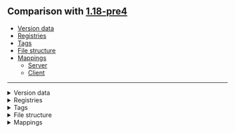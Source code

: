 ## Comparison with [1.18-pre4](https://github.com/PixiGeko/Minecraft-generated-data/tree/1.18-pre4)

- [Version data](#version-data)
- [Registries](#registries)
- [Tags](#tags)
- [File structure](#file-structure)
- [Mappings](#mappings)
  - [Server](#server)
  - [Client](#client)

<hr/>
<details><summary>Version data</summary>
<table><tr><th></th><th align="left">1.18-pre4</th><th>1.18-pre5</th></tr><tr><td>World version</td><td><code>2850</code></td><td><code>2851</code></td></tr><tr><td>Protocol version</td><td><code>1073741876</code></td><td><code>1073741877</code></td></tr></table>
</details>
<details><summary>Registries</summary>
<details>
<summary>
block_predicate_type.txt
</summary>

```diff
+ minecraft:has_sturdy_face
+ minecraft:matching_block_tag
```

</details>
</details>
<details><summary>Tags</summary>
<details>
<summary>
universal_tags/block_predicate_type.json
</summary>

```diff
+ minecraft:has_sturdy_face
+ minecraft:matching_block_tag
```

</details>
</details>
<details><summary>File structure</summary>
<details>
<summary>
data
</summary>

```diff
+ minecraft/tags/blocks/azalea_grows_on.json
+ minecraft/tags/blocks/azalea_root_replaceable.json
+ minecraft/tags/blocks/replaceable_plants.json
+ minecraft/tags/blocks/terracotta.json
+ minecraft/tags/items/dirt.json
+ minecraft/tags/items/terracotta.json
```

</details>
</details>
<details><summary>Mappings</summary>
<h2>Server</h2>
<details>
<summary>
Classes
</summary>

```diff
- net.minecraft.world.level.levelgen.blockpredicates.InsideWorldBoundsPredicate
```

</details>
<details>
<summary>
Changes
</summary>

```
XXX.minecraft.core.QuartPos +1M
```
```
XXX.data.worldgen.SurfaceRuleData +2M
```
```
XXX.data.worldgen.TerrainProvider +2M
```
```
XXX.worldgen.features.CaveFeatures +7M -7M
```
```
XXX.worldgen.features.VegetationFeatures +2M -2M
```
```
XXX.minecraft.tags.BlockTags +4P
```
```
XXX.minecraft.tags.ItemTags +2P
```
```
XXX.minecraft.util.BitStorage +1P
```
```
XXX.level.chunk.PalettedContainer +5M -3M
```
```
XXX.level.levelgen.Aquifer +1M -1M
```
```
XXX.level.levelgen.Aquifer$NoiseBasedAquifer +1M -1M | -1P
```
```
XXX.level.levelgen.BelowZeroRetrogen +4M -3M
```
```
XXX.level.levelgen.NoiseBasedChunkGenerator +2M -2M
```
```
XXX.level.levelgen.SurfaceRules +1M -1M
```
```
XXX.level.levelgen.SurfaceRules$Context +2M | +6P
```
```
XXX.level.levelgen.SurfaceSystem +1M -2M | -2P
```
```
XXX.levelgen.blockpredicates.BlockPredicate +4M
```

</details>


















































































































































































<details>
<summary>
net.minecraft.core.QuartPos
</summary>

```diff
- int quartLocal(int)
```

</details>































































































<details>
<summary>
net.minecraft.data.worldgen.SurfaceRuleData
</summary>

```diff
- SurfaceRules$RuleSource overworldLike(boolean,boolean,boolean)
- SurfaceRules$RuleSource[] lambda$overworldLike$0(int)
```

</details>
<details>
<summary>
net.minecraft.data.worldgen.TerrainProvider
</summary>

```diff
- TerrainShaper caves()
- TerrainShaper floatingIslands()
```

</details>



<details>
<summary>
net.minecraft.data.worldgen.features.CaveFeatures
</summary>

```diff
+ ConfiguredFeature lambda$static$10()
+ ConfiguredFeature lambda$static$11()
+ ConfiguredFeature lambda$static$12()
+ ConfiguredFeature lambda$static$13()
+ ConfiguredFeature lambda$static$3()
+ ConfiguredFeature lambda$static$4()
+ ConfiguredFeature lambda$static$9()
- PlacedFeature lambda$static$10()
- PlacedFeature lambda$static$11()
- PlacedFeature lambda$static$12()
- PlacedFeature lambda$static$13()
- PlacedFeature lambda$static$3()
- PlacedFeature lambda$static$4()
- PlacedFeature lambda$static$9()
```

</details>



<details>
<summary>
net.minecraft.data.worldgen.features.VegetationFeatures
</summary>

```diff
+ ConfiguredFeature lambda$static$12()
+ ConfiguredFeature lambda$static$13()
- PlacedFeature lambda$static$12()
- PlacedFeature lambda$static$13()
```

</details>




































































































































































































































































































































































































































































































































































































































































































































































































































































































































































































































































































































































































































































































































































































































































































































































<details>
<summary>
net.minecraft.world.level.chunk.PalettedContainer
</summary>

```diff
- int lambda$read$6(IdMap,Palette,int)
+ int lambda$read$6(IdMap,Palette,SimpleBitStorage,int)
- int lambda$write$7(HashMapPalette,int)
+ void lambda$count$7(Int2IntMap,int)
- void lambda$count$8(Int2IntMap,int)
+ void lambda$count$8(PalettedContainer$CountConsumer,Int2IntMap$Entry)
- void lambda$count$9(PalettedContainer$CountConsumer,Int2IntMap$Entry)
- void swapPalette(int[],IntUnaryOperator)
```

</details>










































<details>
<summary>
net.minecraft.world.level.levelgen.Aquifer
</summary>

```diff
- Aquifer create(NoiseChunk,ChunkPos,NormalNoise,NormalNoise,NormalNoise,NormalNoise,PositionalRandomFactory,int,int,Aquifer$FluidPicker)
+ Aquifer create(NoiseChunk,ChunkPos,NormalNoise,NormalNoise,NormalNoise,NormalNoise,PositionalRandomFactory,NoiseSampler,int,int,Aquifer$FluidPicker)
```

</details>

<details>
<summary>
net.minecraft.world.level.levelgen.Aquifer$NoiseBasedAquifer
</summary>

```diff
- void <init>(NoiseChunk,ChunkPos,NormalNoise,NormalNoise,NormalNoise,NormalNoise,PositionalRandomFactory,int,int,Aquifer$FluidPicker)
+ void <init>(NoiseChunk,ChunkPos,NormalNoise,NormalNoise,NormalNoise,NormalNoise,PositionalRandomFactory,NoiseSampler,int,int,Aquifer$FluidPicker)
```

</details>
<details>
<summary>
net.minecraft.world.level.levelgen.BelowZeroRetrogen
</summary>

```diff
+ boolean hasAllBedrockMissing()
- boolean hasBedrockHole(int,int)
- boolean hasBedrockHoles()
- void applyBedrockMask(ProtoChunk)
- void lambda$applyBedrockMask$6(ProtoChunk,BlockPos)
+ void lambda$removeBedrock$6(ProtoChunk,BlockPos)
+ void removeBedrock(ProtoChunk)
```

</details>










<details>
<summary>
net.minecraft.world.level.levelgen.NoiseBasedChunkGenerator
</summary>

```diff
+ Aquifer$FluidStatus lambda$new$5(Aquifer$FluidStatus,Aquifer$FluidStatus,Aquifer$FluidStatus,int,int,int)
- Aquifer$FluidStatus lambda$new$5(Aquifer$FluidStatus,int,Aquifer$FluidStatus,Aquifer$FluidStatus,int,int,int)
+ BlockState debugPreliminarySurfaceLevel(int,int,int,BlockState)
- BlockState debugPreliminarySurfaceLevel(NoiseChunk,int,int,int,BlockState)
```

</details>











<details>
<summary>
net.minecraft.world.level.levelgen.SurfaceRules
</summary>

```diff
+ SurfaceRules$RuleSource sequence(SurfaceRules$RuleSource,SurfaceRules$RuleSource[])
- SurfaceRules$RuleSource sequence(SurfaceRules$RuleSource[])
```

</details>



<details>
<summary>
net.minecraft.world.level.levelgen.SurfaceRules$Context
</summary>

```diff
- int blockCoordToSurfaceCell(int)
- int surfaceCellToBlockCoord(int)
```

</details>














<details>
<summary>
net.minecraft.world.level.levelgen.SurfaceSystem
</summary>

```diff
+ int getMinSurfaceLevel(NoiseChunk,int,int)
+ void <init>(NoiseSampler,Registry,BlockState,int,long,WorldgenRandom$Algorithm)
- void <init>(Registry,BlockState,int,long,WorldgenRandom$Algorithm)
```

</details>












<details>
<summary>
net.minecraft.world.level.levelgen.blockpredicates.BlockPredicate
</summary>

```diff
- BlockPredicate hasSturdyFace(Vec3i,Direction)
- BlockPredicate matchesBlocks(List)
- BlockPredicate matchesTag(Tag,Vec3i)
- BlockPredicate matchesTag(Tag)
```

</details>














































































































































































































































































































































































































































<h2>Client</h2>
<details>
<summary>
Classes
</summary>

```diff
- net.minecraft.world.level.levelgen.blockpredicates.HasSturdyFacePredicate
+ net.minecraft.world.level.levelgen.blockpredicates.InsideWorldBoundsPredicate
- net.minecraft.world.level.levelgen.blockpredicates.MatchingBlockTagPredicate
```

</details>
<details>
<summary>
Changes
</summary>

```
XXX.minecraft.core.QuartPos +1M
```
```
XXX.data.worldgen.SurfaceRuleData +2M
```
```
XXX.data.worldgen.TerrainProvider +2M
```
```
XXX.worldgen.features.CaveFeatures +7M -7M
```
```
XXX.worldgen.features.VegetationFeatures +2M -2M
```
```
XXX.minecraft.util.SimpleBitStorage +2M -2M
```
```
XXX.minecraft.util.ZeroBitStorage +1M
```
```
XXX.ai.goal.PanicGoal +1M -1M | +1P
```
```
XXX.level.chunk.PalettedContainer$Data -1M
```
```
XXX.level.levelgen.NoiseChunk +8M -9M | +2P -1P
```
```
XXX.level.levelgen.NoiseGeneratorSettings +6M -4M | -1P
```
```
XXX.levelgen.blending.BlendingData +3M -1M | +2P
```
```
XXX.levelgen.blockpredicates.BlockPredicateType +2P
```
```
XXX.levelgen.feature.RootSystemFeature +1M -1M
```
```
XXX.feature.configurations.RootSystemConfiguration +3M -2M | +1P
```
```
XXX.levelgen.heightproviders.UniformHeight +1P
```

</details>































































































































































































































































































































































































































































































































































































































































































































































































































































































































































































































<details>
<summary>
net.minecraft.core.QuartPos
</summary>

```diff
- int quartLocal(int)
```

</details>































































































<details>
<summary>
net.minecraft.data.worldgen.SurfaceRuleData
</summary>

```diff
- SurfaceRules$RuleSource overworldLike(boolean,boolean,boolean)
- SurfaceRules$RuleSource[] lambda$overworldLike$0(int)
```

</details>
<details>
<summary>
net.minecraft.data.worldgen.TerrainProvider
</summary>

```diff
- TerrainShaper caves()
- TerrainShaper floatingIslands()
```

</details>



<details>
<summary>
net.minecraft.data.worldgen.features.CaveFeatures
</summary>

```diff
+ ConfiguredFeature lambda$static$10()
+ ConfiguredFeature lambda$static$11()
+ ConfiguredFeature lambda$static$12()
+ ConfiguredFeature lambda$static$13()
+ ConfiguredFeature lambda$static$3()
+ ConfiguredFeature lambda$static$4()
+ ConfiguredFeature lambda$static$9()
- PlacedFeature lambda$static$10()
- PlacedFeature lambda$static$11()
- PlacedFeature lambda$static$12()
- PlacedFeature lambda$static$13()
- PlacedFeature lambda$static$3()
- PlacedFeature lambda$static$4()
- PlacedFeature lambda$static$9()
```

</details>



<details>
<summary>
net.minecraft.data.worldgen.features.VegetationFeatures
</summary>

```diff
+ ConfiguredFeature lambda$static$12()
+ ConfiguredFeature lambda$static$13()
- PlacedFeature lambda$static$12()
- PlacedFeature lambda$static$13()
```

</details>
























































































































































































































































































































































































































































<details>
<summary>
net.minecraft.util.SimpleBitStorage
</summary>

```diff
- void <init>(int,int,int[])
+ void <init>(int,int,IntStream)
+ void lambda$new$0(MutableInt,int)
- void unpack(int[])
```

</details>







<details>
<summary>
net.minecraft.util.ZeroBitStorage
</summary>

```diff
- void unpack(int[])
```

</details>


























































































































































































































































































































<details>
<summary>
net.minecraft.world.entity.ai.goal.PanicGoal
</summary>

```diff
+ BlockPos lookForWater(BlockGetter,Entity,int,int)
- BlockPos lookForWater(BlockGetter,Entity,int)
```

</details>














































































































































































































































































































































































































































































































































































































































































































































































<details>
<summary>
net.minecraft.world.level.chunk.PalettedContainer$Data
</summary>

```diff
+ void set(int,Object)
```

</details>























































<details>
<summary>
net.minecraft.world.level.levelgen.NoiseChunk
</summary>

```diff
- int computePreliminarySurfaceLevel(long)
- int preliminarySurfaceLevel(int,int)
+ TerrainInfo lambda$terrainInfoWide$1(NoiseSampler,long)
+ TerrainInfo terrainInfoInterpolated(int,int)
+ TerrainInfo terrainInfoWide(NoiseSampler,int,int)
- void lambda$advanceCellX$2(int,NoiseChunk$NoiseInterpolator)
+ void lambda$advanceCellX$3(int,NoiseChunk$NoiseInterpolator)
- void lambda$initializeForFirstCellX$1(NoiseChunk$NoiseInterpolator)
+ void lambda$initializeForFirstCellX$2(NoiseChunk$NoiseInterpolator)
- void lambda$selectCellYZ$3(int,int,NoiseChunk$NoiseInterpolator)
+ void lambda$selectCellYZ$4(int,int,NoiseChunk$NoiseInterpolator)
- void lambda$updateForX$5(double,NoiseChunk$NoiseInterpolator)
+ void lambda$updateForX$6(double,NoiseChunk$NoiseInterpolator)
- void lambda$updateForY$4(double,NoiseChunk$NoiseInterpolator)
+ void lambda$updateForY$5(double,NoiseChunk$NoiseInterpolator)
- void lambda$updateForZ$6(double,NoiseChunk$NoiseInterpolator)
+ void lambda$updateForZ$7(double,NoiseChunk$NoiseInterpolator)
```

</details>


<details>
<summary>
net.minecraft.world.level.levelgen.NoiseGeneratorSettings
</summary>

```diff
- NoiseGeneratorSettings caves()
- NoiseGeneratorSettings end()
+ NoiseGeneratorSettings endLikePreset(StructureSettings,BlockState,BlockState,boolean,boolean)
- NoiseGeneratorSettings floatingIslands()
- NoiseGeneratorSettings nether()
+ NoiseGeneratorSettings netherLikePreset(StructureSettings,BlockState,BlockState)
- NoiseGeneratorSettings overworld(boolean,boolean)
+ NoiseGeneratorSettings overworld(StructureSettings,boolean,boolean)
+ NoiseGeneratorSettings register(ResourceKey,NoiseGeneratorSettings)
- void register(ResourceKey,NoiseGeneratorSettings)
```

</details>




































<details>
<summary>
net.minecraft.world.level.levelgen.blending.BlendingData
</summary>

```diff
- double read1(ChunkAccess,BlockPos$MutableBlockPos)
- double read7(ChunkAccess,BlockPos$MutableBlockPos)
- double[] getDensityColumn(ChunkAccess,int,int,int)
+ double[] getDensityColumn(ChunkAccess,int,int)
```

</details>



















































<details>
<summary>
net.minecraft.world.level.levelgen.feature.RootSystemFeature
</summary>

```diff
+ boolean tryPlaceAzaleaTree(WorldGenLevel,ChunkGenerator,RootSystemConfiguration,Random,BlockPos)
- void placeDirt(BlockPos,int,WorldGenLevel,RootSystemConfiguration,Random)
```

</details>






























<details>
<summary>
net.minecraft.world.level.levelgen.feature.configurations.RootSystemConfiguration
</summary>

```diff
+ App lambda$static$12(RecordCodecBuilder$Instance)
- App lambda$static$13(RecordCodecBuilder$Instance)
- BlockPredicate lambda$static$12(RootSystemConfiguration)
- void <init>(Supplier,int,int,ResourceLocation,BlockStateProvider,int,int,int,int,BlockStateProvider,int,int,BlockPredicate)
+ void <init>(Supplier,int,int,ResourceLocation,BlockStateProvider,int,int,int,int,BlockStateProvider,int,int)
```

</details>
</details>